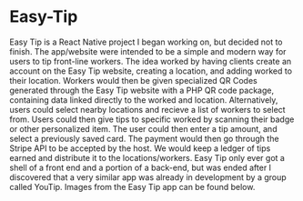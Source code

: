 # Easy-Tip

Easy Tip is a React Native project I began working on, but decided not to finish. The app/website were intended to be a simple and modern way for users to tip front-line workers. The idea worked by having clients create an account on the Easy Tip website, creating a location, and adding worked to their location. Workers would then be given specialized QR Codes generated through the Easy Tip website with a PHP QR code package, containing data linked directly to the worked and location. Alternatively, users could select nearby locations and recieve a list of workers to select from. Users could then give tips to specific worked by scanning their badge or other personalized item. The user could then enter a tip amount, and select a previously saved card. The payment would then go through the Stripe API to be accepted by the host. We would keep a ledger of tips earned and distribute it to the locations/workers. 
Easy Tip only ever got a shell of a front end and a portion of a back-end, but was ended after I discovered that a very similar app was already in development by a group called YouTip.
Images from the Easy Tip app can be found below.
